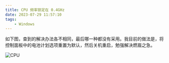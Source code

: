 ```yaml
---
title: CPU 频率锁定在 0.4GHz
date: 2023-07-29 11:57:10
tags:
    - Windows
---
```


如下图，查到的解决办法各不相同，最后哪一种都没有采用。我目前的做法是，将控制面板中的电池计划选项重置为默认，然后关机重启，勉强解决燃眉之急。

<!-- more -->

![CPU](https://img.zs.fyi/2308/CPU.png)
